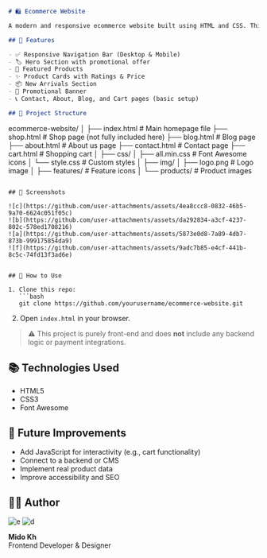 

```markdown
# 🛍️ Ecommerce Website

A modern and responsive ecommerce website built using HTML and CSS. This is a static front-end project featuring an online store layout with a homepage, shop, blog, about, contact pages, and a shopping cart icon. It’s ideal for showcasing clothing or fashion-related products.

## 🚀 Features

- ✅ Responsive Navigation Bar (Desktop & Mobile)
- 🏷️ Hero Section with promotional offer
- 🎁 Featured Products
- ✨ Product Cards with Ratings & Price
- 📦 New Arrivals Section
- 📢 Promotional Banner
- 📞 Contact, About, Blog, and Cart pages (basic setup)

## 📂 Project Structure

```
ecommerce-website/
│
├── index.html                # Main homepage file
├── shop.html                 # Shop page (not fully included here)
├── blog.html                 # Blog page
├── about.html                # About us page
├── contact.html              # Contact page
├── cart.html                 # Shopping cart
│
├── css/
│   ├── all.min.css           # Font Awesome icons
│   └── style.css             # Custom styles
│
├── img/
│   ├── logo.png              # Logo image
│   ├── features/             # Feature icons
│   └── products/             # Product images
```

## 📸 Screenshots

![c](https://github.com/user-attachments/assets/4ea8ccc8-0832-46b5-9a70-6624c051f05c)
![b](https://github.com/user-attachments/assets/da292834-a3cf-4237-802c-578ed1708216)
![a](https://github.com/user-attachments/assets/5873e0d8-7a89-4db7-873b-999175854da9)
![f](https://github.com/user-attachments/assets/9adc7b85-e4cf-441b-8c5c-74fd13f3ad6e)


## 📌 How to Use

1. Clone this repo:
   ```bash
   git clone https://github.com/yourusername/ecommerce-website.git
   ```
2. Open `index.html` in your browser.

> ⚠️ This project is purely front-end and does **not** include any backend logic or payment integrations.

## 📚 Technologies Used

- HTML5
- CSS3
- Font Awesome

## 🔧 Future Improvements

- Add JavaScript for interactivity (e.g., cart functionality)
- Connect to a backend or CMS
- Implement real product data
- Improve accessibility and SEO

## 🙋‍♂️ Author
![e](https://github.com/user-attachments/assets/4846de75-41e6-4b0e-8e90-6e4934f9f708)
![d](https://github.com/user-attachments/assets/f2b114dd-e1d2-4f2f-9c07-1640be8a70fb)

**Mido Kh**  
Frontend Developer & Designer



